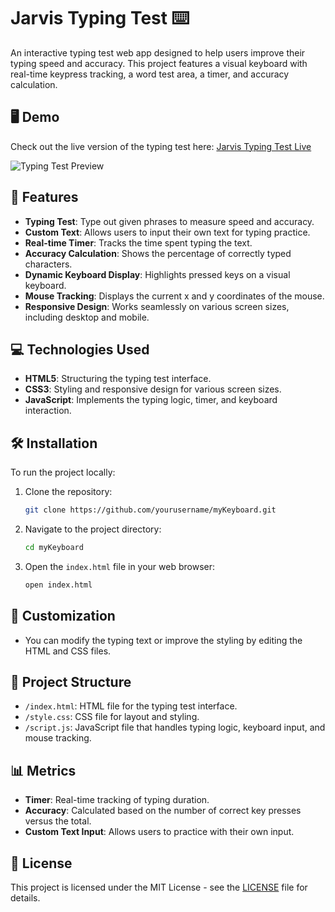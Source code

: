 
# Jarvis Typing Test ⌨️

An interactive typing test web app designed to help users improve their typing speed and accuracy. This project features a visual keyboard with real-time keypress tracking, a word test area, a timer, and accuracy calculation.

## 🖥️ Demo

Check out the live version of the typing test here: [Jarvis Typing Test Live](https://praveenjadhav1510.github.io/myKeyboard/)

![Typing Test Preview](./path_to_preview_image)

## 🎯 Features

- **Typing Test**: Type out given phrases to measure speed and accuracy.
- **Custom Text**: Allows users to input their own text for typing practice.
- **Real-time Timer**: Tracks the time spent typing the text.
- **Accuracy Calculation**: Shows the percentage of correctly typed characters.
- **Dynamic Keyboard Display**: Highlights pressed keys on a visual keyboard.
- **Mouse Tracking**: Displays the current x and y coordinates of the mouse.
- **Responsive Design**: Works seamlessly on various screen sizes, including desktop and mobile.

## 💻 Technologies Used

- **HTML5**: Structuring the typing test interface.
- **CSS3**: Styling and responsive design for various screen sizes.
- **JavaScript**: Implements the typing logic, timer, and keyboard interaction.

## 🛠️ Installation

To run the project locally:

1. Clone the repository:

   ```bash
   git clone https://github.com/yourusername/myKeyboard.git
   ```

2. Navigate to the project directory:

   ```bash
   cd myKeyboard
   ```

3. Open the `index.html` file in your web browser:

   ```bash
   open index.html
   ```

## 🎨 Customization

- You can modify the typing text or improve the styling by editing the HTML and CSS files.

## 📂 Project Structure

- `/index.html`: HTML file for the typing test interface.
- `/style.css`: CSS file for layout and styling.
- `/script.js`: JavaScript file that handles typing logic, keyboard input, and mouse tracking.

## 📊 Metrics

- **Timer**: Real-time tracking of typing duration.
- **Accuracy**: Calculated based on the number of correct key presses versus the total.
- **Custom Text Input**: Allows users to practice with their own input.

## 📝 License

This project is licensed under the MIT License - see the [LICENSE](LICENSE) file for details.
